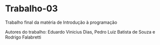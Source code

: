 # Trabalho-03
Trabalho final da matéria de Introdução à programação

Autores do trabalho: Eduardo Vinicius Dias, Pedro Luiz Batista de Souza e Rodrigo Falabretti
